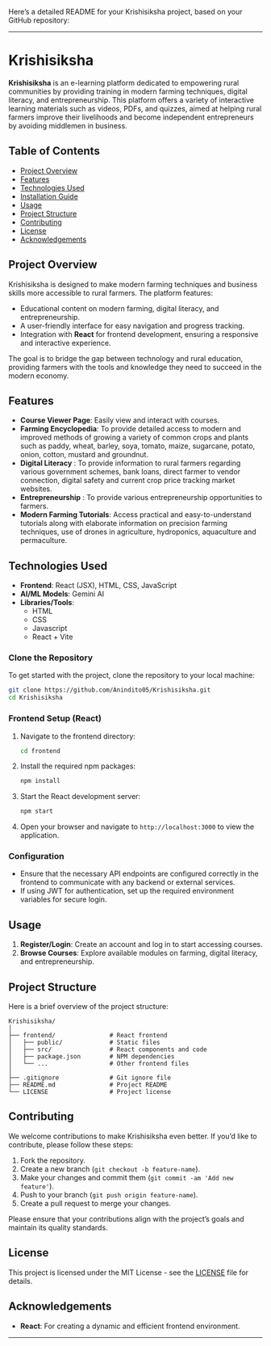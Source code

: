 Here’s a detailed README for your Krishisiksha project, based on your GitHub repository:

---

# Krishisiksha

**Krishisiksha** is an e-learning platform dedicated to empowering rural communities by providing training in modern farming techniques, digital literacy, and entrepreneurship. This platform offers a variety of interactive learning materials such as videos, PDFs, and quizzes, aimed at helping rural farmers improve their livelihoods and become independent entrepreneurs by avoiding middlemen in business.

## Table of Contents

- [Project Overview](#project-overview)
- [Features](#features)
- [Technologies Used](#technologies-used)
- [Installation Guide](#installation-guide)
- [Usage](#usage)
- [Project Structure](#project-structure)
- [Contributing](#contributing)
- [License](#license)
- [Acknowledgements](#acknowledgements)

## Project Overview

Krishisiksha is designed to make modern farming techniques and business skills more accessible to rural farmers. The platform features:
- Educational content on modern farming, digital literacy, and entrepreneurship.
- A user-friendly interface for easy navigation and progress tracking.
- Integration with **React** for frontend development, ensuring a responsive and interactive experience.

The goal is to bridge the gap between technology and rural education, providing farmers with the tools and knowledge they need to succeed in the modern economy.

## Features

- **Course Viewer Page**: Easily view and interact with courses.
- **Farming Encyclopedia**: To provide detailed access to modern and improved methods of growing a variety of common crops and plants such as paddy, wheat, barley, soya, tomato, maize, sugarcane, potato, onion, cotton, mustard and groundnut.
- **Digital Literacy** : To provide information to rural farmers regarding various government schemes, bank loans, direct farmer to vendor connection, digital safety and current crop price tracking market websites.
- **Entrepreneurship** : To provide various entrepreneurship opportunities to farmers.
- **Modern Farming Tutorials**: Access practical and easy-to-understand tutorials along with elaborate information on precision farming techniques, use of drones in agriculture, hydroponics, aquaculture and permaculture.


## Technologies Used

- **Frontend**: React (JSX), HTML, CSS, JavaScript
- **AI/ML Models**: Gemini AI 
- **Libraries/Tools**:
  - HTML
  - CSS
  - Javascript
  - React + Vite


### Clone the Repository

To get started with the project, clone the repository to your local machine:

```bash
git clone https://github.com/Anindito05/Krishisiksha.git
cd Krishisiksha
```

### Frontend Setup (React)

1. Navigate to the frontend directory:

   ```bash
   cd frontend
   ```

2. Install the required npm packages:

   ```bash
   npm install
   ```

3. Start the React development server:

   ```bash
   npm start
   ```

4. Open your browser and navigate to `http://localhost:3000` to view the application.

### Configuration

- Ensure that the necessary API endpoints are configured correctly in the frontend to communicate with any backend or external services.
- If using JWT for authentication, set up the required environment variables for secure login.

## Usage

1. **Register/Login**: Create an account and log in to start accessing courses.
2. **Browse Courses**: Explore available modules on farming, digital literacy, and entrepreneurship.

## Project Structure

Here is a brief overview of the project structure:

```
Krishisiksha/
│
├── frontend/               # React frontend
│   ├── public/             # Static files
│   ├── src/                # React components and code
│   ├── package.json        # NPM dependencies
│   └── ...                 # Other frontend files
│
├── .gitignore              # Git ignore file
├── README.md               # Project README
└── LICENSE                 # Project license
```

## Contributing

We welcome contributions to make Krishisiksha even better. If you’d like to contribute, please follow these steps:

1. Fork the repository.
2. Create a new branch (`git checkout -b feature-name`).
3. Make your changes and commit them (`git commit -am 'Add new feature'`).
4. Push to your branch (`git push origin feature-name`).
5. Create a pull request to merge your changes.

Please ensure that your contributions align with the project’s goals and maintain its quality standards.

## License

This project is licensed under the MIT License - see the [LICENSE](LICENSE) file for details.

## Acknowledgements

- **React**: For creating a dynamic and efficient frontend environment.


---

